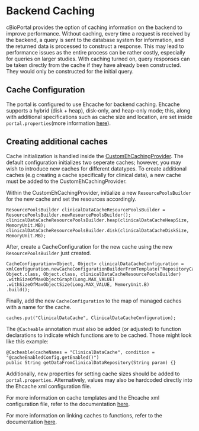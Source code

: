 # Backend Caching 
cBioPortal provides the option of caching information on the backend to improve performance. Without caching, every time a request is received by the backend, a query is sent to the database system for information, and the returned data is processed to construct a response. This may lead to performance issues as the entire process can be rather costly, especially for queries on larger studies. With caching turned on, query responses can be taken directly from the cache if they have already been constructed. They would only be constructed for the initial query.

## Cache Configuration
The portal is configured to use Ehcache for backend caching. Ehcache supports a hybrid (disk + heap), disk-only, and heap-only mode; this, along with additional specifications such as cache size and location, are set inside `portal.properties`(more information [here](portal.properties-Reference.md#ehcache-settings)). 
 
## Creating additional caches
Cache initialization is handled inside the [CustomEhCachingProvider](../persistence/persistence-api/src/main/java/org/cbioportal/persistence/util/CustomEhCachingProvider.java). The default configuration initializes two seperate caches; however, you may wish to introduce new caches for different datatypes. To create additional caches (e.g creating a cache specifically for clinical data), a new cache must be added to the CustomEhCachingProvider. 

Within the CustomEhCachingProvider, initialize a new `ResourcePoolsBuilder` for the new cache and set the resources accordingly. 
```
ResourcePoolsBuilder clinicalDataCacheResourcePoolsBuilder = ResourcePoolsBuilder.newResourcePoolsBuilder();
clinicalDataCacheResourcePoolsBuilder.heap(clinicalDataCacheHeapSize, MemoryUnit.MB);
clinicalDataCacheResourcePoolsBuilder.disk(clinicalDataCacheDiskSize, MemoryUnit.MB);
```
After, create a CacheConfiguration for the new cache using the new `ResourcePoolsBuilder` just created.
```
CacheConfiguration<Object, Object> clinicalDataCacheConfiguration = xmlConfiguration.newCacheConfigurationBuilderFromTemplate("RepositoryCacheTemplate", 
Object.class, Object.class, clinicalDataCacheResourcePoolsBuilder)
.withSizeOfMaxObjectGraph(Long.MAX_VALUE)
.withSizeOfMaxObjectSize(Long.MAX_VALUE, MemoryUnit.B)
.build();
```
Finally, add the new `CacheConfiguration` to the map of managed caches with a name for the cache. 
```
caches.put("ClinicalDataCache", ClinicalDataCacheConfiguration);
```
The `@Cacheable` annotation must also be added (or adjusted) to function declarations to indicate which functions are to be cached. Those might look like this example:
``` 
@Cacheable(cacheNames = "ClinicalDataCache", condition = "@cacheEnabledConfig.getEnabled()")
public String getDataFromClinicalDataRepository(String param) {}
```
Additionally, new properties for setting cache sizes should be added to `portal.properties`. Alternatively, values may also be hardcoded directly into the Ehcache xml configuration file. 

For more information on cache templates and the Ehcache xml configuration file, refer to the documentation [here](https://www.ehcache.org/documentation/3.7/xml.html). 

For more information on linking caches to functions, refer to the documentation [here](https://spring.io/guides/gs/caching/).
